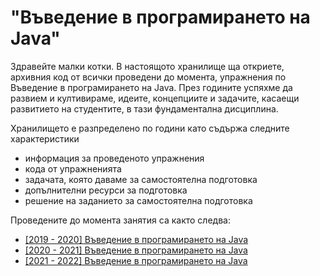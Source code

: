 # "Въведение в програмирането на Java"

Здравейте малки котки. В настоящото хранилище ща откриете, архивния код от всички проведени до момента, упражнения по Въведение в програмирането на Java. През годините успяхме да развием и култивираме, идеите, концепциите и задачите, касаещи развитието на студентите, в тази фундаментална дисциплина. 

Хранилището е разпределено по години като съдържа следните характеристики
- информация за проведеното упражнения
- кода от упражненията
- задачата, която даваме за самостоятелна подготовка
- допълнителни ресурси за подготовка
- решение на заданието за самостоятелна подготовка

Проведените до момента занятия са както следва:
- [\[2019 - 2020\] Въведение в програмирането на Java]((./19-20/README.md))
- [\[2020 - 2021\] Въведение в програмирането на Java]((./20-21/README.md))
- [\[2021 - 2022\] Въведение в програмирането на Java]((./21-22/README.md))